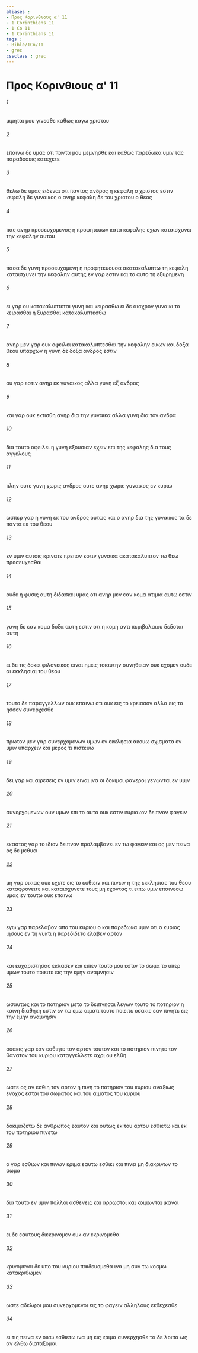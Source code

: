 ```yaml
---
aliases : 
- Προς Κορινθιους α' 11
- 1 Corinthiens 11
- 1 Co 11
- 1 Corinthians 11
tags : 
- Bible/1Co/11
- grec
cssclass : grec
---
```


# Προς Κορινθιους α' 11

###### 1
μιμηται μου γινεσθε καθως καγω χριστου
###### 2
επαινω δε υμας οτι παντα μου μεμνησθε και καθως παρεδωκα υμιν τας παραδοσεις κατεχετε
###### 3
θελω δε υμας ειδεναι οτι παντος ανδρος η κεφαλη ο χριστος εστιν κεφαλη δε γυναικος ο ανηρ κεφαλη δε του χριστου ο θεος
###### 4
πας ανηρ προσευχομενος η προφητευων κατα κεφαλης εχων καταισχυνει την κεφαλην αυτου
###### 5
πασα δε γυνη προσευχομενη η προφητευουσα ακατακαλυπτω τη κεφαλη καταισχυνει την κεφαλην αυτης εν γαρ εστιν και το αυτο τη εξυρημενη
###### 6
ει γαρ ου κατακαλυπτεται γυνη και κειρασθω ει δε αισχρον γυναικι το κειρασθαι η ξυρασθαι κατακαλυπτεσθω
###### 7
ανηρ μεν γαρ ουκ οφειλει κατακαλυπτεσθαι την κεφαλην εικων και δοξα θεου υπαρχων η γυνη δε δοξα ανδρος εστιν
###### 8
ου γαρ εστιν ανηρ εκ γυναικος αλλα γυνη εξ ανδρος
###### 9
και γαρ ουκ εκτισθη ανηρ δια την γυναικα αλλα γυνη δια τον ανδρα
###### 10
δια τουτο οφειλει η γυνη εξουσιαν εχειν επι της κεφαλης δια τους αγγελους
###### 11
πλην ουτε γυνη χωρις ανδρος ουτε ανηρ χωρις γυναικος εν κυριω
###### 12
ωσπερ γαρ η γυνη εκ του ανδρος ουτως και ο ανηρ δια της γυναικος τα δε παντα εκ του θεου
###### 13
εν υμιν αυτοις κρινατε πρεπον εστιν γυναικα ακατακαλυπτον τω θεω προσευχεσθαι
###### 14
ουδε η φυσις αυτη διδασκει υμας οτι ανηρ μεν εαν κομα ατιμια αυτω εστιν
###### 15
γυνη δε εαν κομα δοξα αυτη εστιν οτι η κομη αντι περιβολαιου δεδοται αυτη
###### 16
ει δε τις δοκει φιλονεικος ειναι ημεις τοιαυτην συνηθειαν ουκ εχομεν ουδε αι εκκλησιαι του θεου
###### 17
τουτο δε παραγγελλων ουκ επαινω οτι ουκ εις το κρεισσον αλλα εις το ησσον συνερχεσθε
###### 18
πρωτον μεν γαρ συνερχομενων υμων εν εκκλησια ακουω σχισματα εν υμιν υπαρχειν και μερος τι πιστευω
###### 19
δει γαρ και αιρεσεις εν υμιν ειναι ινα οι δοκιμοι φανεροι γενωνται εν υμιν
###### 20
συνερχομενων ουν υμων επι το αυτο ουκ εστιν κυριακον δειπνον φαγειν
###### 21
εκαστος γαρ το ιδιον δειπνον προλαμβανει εν τω φαγειν και ος μεν πεινα ος δε μεθυει
###### 22
μη γαρ οικιας ουκ εχετε εις το εσθιειν και πινειν η της εκκλησιας του θεου καταφρονειτε και καταισχυνετε τους μη εχοντας τι ειπω υμιν επαινεσω υμας εν τουτω ουκ επαινω
###### 23
εγω γαρ παρελαβον απο του κυριου ο και παρεδωκα υμιν οτι ο κυριος ιησους εν τη νυκτι η παρεδιδετο ελαβεν αρτον
###### 24
και ευχαριστησας εκλασεν και ειπεν τουτο μου εστιν το σωμα το υπερ υμων τουτο ποιειτε εις την εμην αναμνησιν
###### 25
ωσαυτως και το ποτηριον μετα το δειπνησαι λεγων τουτο το ποτηριον η καινη διαθηκη εστιν εν τω εμω αιματι τουτο ποιειτε οσακις εαν πινητε εις την εμην αναμνησιν
###### 26
οσακις γαρ εαν εσθιητε τον αρτον τουτον και το ποτηριον πινητε τον θανατον του κυριου καταγγελλετε αχρι ου ελθη
###### 27
ωστε ος αν εσθιη τον αρτον η πινη το ποτηριον του κυριου αναξιως ενοχος εσται του σωματος και του αιματος του κυριου
###### 28
δοκιμαζετω δε ανθρωπος εαυτον και ουτως εκ του αρτου εσθιετω και εκ του ποτηριου πινετω
###### 29
ο γαρ εσθιων και πινων κριμα εαυτω εσθιει και πινει μη διακρινων το σωμα
###### 30
δια τουτο εν υμιν πολλοι ασθενεις και αρρωστοι και κοιμωνται ικανοι
###### 31
ει δε εαυτους διεκρινομεν ουκ αν εκρινομεθα
###### 32
κρινομενοι δε υπο του κυριου παιδευομεθα ινα μη συν τω κοσμω κατακριθωμεν
###### 33
ωστε αδελφοι μου συνερχομενοι εις το φαγειν αλληλους εκδεχεσθε
###### 34
ει τις πεινα εν οικω εσθιετω ινα μη εις κριμα συνερχησθε τα δε λοιπα ως αν ελθω διαταξομαι
